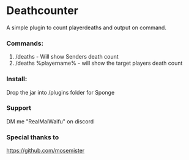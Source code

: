 # Deathcounter

A simple plugin to count playerdeaths and output on command. 

### Commands:

1. /deaths - Will show Senders death count
2. /deaths %playername% - will show the target players death count 
### Install:

Drop the jar into /plugins folder for Sponge

### Support
DM me "RealMaiWaifu" on discord

### Special thanks to
https://github.com/mosemister
